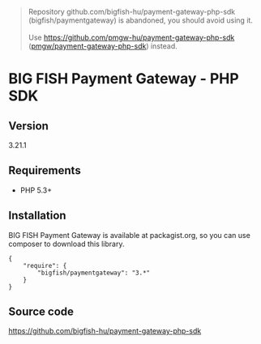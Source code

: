 > Repository github.com/bigfish-hu/payment-gateway-php-sdk (bigfish/paymentgateway) is abandoned, you should avoid using it.<br>
><br>
> Use https://github.com/pmgw-hu/payment-gateway-php-sdk ([pmgw/payment-gateway-php-sdk](https://packagist.org/packages/pmgw/payment-gateway-php-sdk)) instead.

# BIG FISH Payment Gateway - PHP SDK

## Version

3.21.1

## Requirements

 * PHP 5.3+

## Installation

BIG FISH Payment Gateway is available at packagist.org, so you can use composer to download this library.

```
{
    "require": {
        "bigfish/paymentgateway": "3.*"
    }
}
```

## Source code

https://github.com/bigfish-hu/payment-gateway-php-sdk
